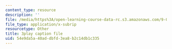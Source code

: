 ```yaml
---
content_type: resource
description: ''
file: /media/https%3A/open-learning-course-data-rc.s3.amazonaws.com/9-00-introduction-to-psychology-fall-2004/54e9da5a40addbfd3ea8b2c14db1c335_10506.srt
file_type: application/x-subrip
resourcetype: Other
title: 3play caption file
uid: 54e9da5a-40ad-dbfd-3ea8-b2c14db1c335
---
```

